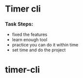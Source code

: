 # Timer cli 


### Task Steps:
- fixed the features
- learn enough tool
- practice you can do it within time
- set time and do the project




# timer-cli

